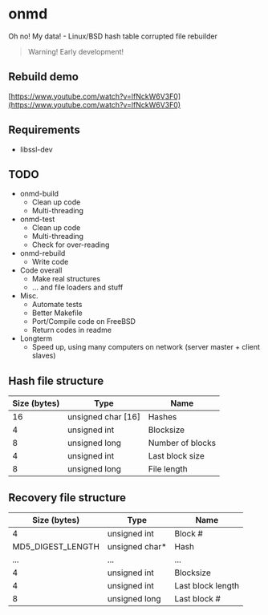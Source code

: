 # onmd
Oh no! My data! - Linux/BSD hash table corrupted file rebuilder

> Warning! Early development!

## Rebuild demo
[https://www.youtube.com/watch?v=lfNckW6V3F0](https://www.youtube.com/watch?v=lfNckW6V3F0)

## Requirements
 - libssl-dev

## TODO
 - onmd-build
   - Clean up code
   - Multi-threading
 - onmd-test
   - Clean up code
   - Multi-threading
   - Check for over-reading
 - onmd-rebuild
   - Write code
 - Code overall
   - Make real structures
   - ... and file loaders and stuff
 - Misc.
   - Automate tests
   - Better Makefile
   - Port/Compile code on FreeBSD
   - Return codes in readme
 - Longterm
   - Speed up, using many computers on network (server master + client slaves)

## Hash file structure
| Size (bytes) | Type               | Name             |
|--------------|--------------------|------------------|
| 16           | unsigned char [16] | Hashes           |
| 4            | unsigned int       | Blocksize        |
| 8            | unsigned long      | Number of blocks |
| 4            | unsigned int       | Last block size  |
| 8            | unsigned long      | File length      |

## Recovery file structure
| Size (bytes)      | Type           | Name              |
|-------------------|----------------|-------------------|
| 4                 | unsigned int   |  Block #          |
| MD5_DIGEST_LENGTH | unsigned char* | Hash              |
| ...               | ...            | ...               |
| 4                 | unsigned int   | Blocksize         |
| 4                 | unsigned int   | Last block length |
| 8                 | unsigned long  | Last block #      |
